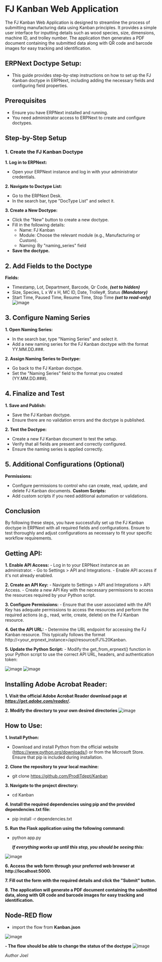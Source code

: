 # FJ Kanban Web Application

The FJ Kanban Web Application is designed to streamline the process of submitting manufacturing data using Kanban principles.
It provides a simple user interface for inputting details such as wood species, size, dimensions, machine ID, and trolley number.
The application then generates a PDF document containing the submitted data along with QR code and barcode images for easy tracking and identification.


## ERPNext Doctype Setup:
- This guide provides step-by-step instructions on how to set up the FJ Kanban doctype in ERPNext, including adding the necessary fields and configuring field properties.

## Prerequisites
- Ensure you have ERPNext installed and running.
- You need administrator access to ERPNext to create and configure doctypes.

## Step-by-Step Setup
### 1. Create the FJ Kanban Doctype

**1. Log in to ERPNext:**
- Open your ERPNext instance and log in with your administrator credentials.

**2. Navigate to Doctype List:**
- Go to the ERPNext Desk.
- In the search bar, type "DocType List" and select it.

**3. Create a New Doctype:**

- Click the "New" button to create a new doctype.
- Fill in the following details:
	- Name: FJ Kanban
	- Module: Choose the relevant module (e.g., Manufacturing or Custom).
	- Naming: By "naming_series" field
- **Save the doctype.**

## 2. Add Fields to the Doctype
**Fields:** 
- Timestamp, Lot, Department, Barcode, Qr Code, 	***(set to hidden)***
- Size, Species, L x W x H, MC ID, Date, Trolley#, Status 	***(Mandatory)***
- Start Time, Paused Time, Resume Time, Stop Time 	***(set to read-only)***
![image](https://github.com/ProdITdept/Kanban/assets/168414219/c3c2c9c9-1966-4af4-93f4-bf2551dd3c07)


## 3. Configure Naming Series
**1. Open Naming Series:**
- In the search bar, type "Naming Series" and select it.
- Add a new naming series for the FJ Kanban doctype with the format YY.MM.DD.###.

**2. Assign Naming Series to Doctype:**
- Go back to the FJ Kanban doctype.
- Set the "Naming Series" field to the format you created (YY.MM.DD.###).

## 4. Finalize and Test
**1. Save and Publish:**
- Save the FJ Kanban doctype.
- Ensure there are no validation errors and the doctype is published.

**2. Test the Doctype:**
- Create a new FJ Kanban document to test the setup.
- Verify that all fields are present and correctly configured.
- Ensure the naming series is applied correctly.

## 5. Additional Configurations (Optional)
**Permissions:**
- Configure permissions to control who can create, read, update, and delete FJ Kanban documents.
**Custom Scripts:**
- Add custom scripts if you need additional automation or validations.

## Conclusion
By following these steps, you have successfully set up the FJ Kanban doctype in ERPNext with all required fields and configurations. Ensure to test thoroughly and adjust configurations as necessary to fit your specific workflow requirements.


## Getting API:

**1. Enable API Access:**
	- Log in to your ERPNext instance as an administrator.
	- Go to Settings > API and Integrations.
	- Enable API access if it's not already enabled.

**2. Create an API Key:**
	- Navigate to Settings > API and Integrations > API Access.
	- Create a new API Key with the necessary permissions to access the resources required by your Python script.

**3. Configure Permissions:**
	- Ensure that the user associated with the API Key has adequate permissions to access the resources
	  and perform the required actions (e.g., read, write, create, delete) on the FJ Kanban resource.

**4. Get the API URL:**
	- Determine the URL endpoint for accessing the FJ Kanban resource. This typically follows the format http://<your_erpnext_instance>/api/resource/FJ%20Kanban.

**5. Update the Python Script:**
	- Modify the get_from_erpnext() function in your Python script to use the correct API URL, headers, and authentication token:

![image](https://github.com/ProdITdept/Kanban/assets/168414219/455d7594-5536-4504-a7c0-6cb769df6507)
![image](https://github.com/ProdITdept/Kanban/assets/168414219/f1bb2545-5224-42a8-a643-22793dee7e5d)


## Installing Adobe Acrobat Reader:

**1. Visit the official Adobe Acrobat Reader download page at *https://get.adobe.com/reader/*.**

**2. Modify the directory to your own desired directories**
![image](https://github.com/ProdITdept/Kanban/assets/168414219/be275948-7688-4ec1-969d-96b3841499c4)


## How to Use:

**1. Install Python:**
- Download and install Python from the official website (https://www.python.org/downloads/) or from the Microsoft Store. Ensure that pip is included during installation.

**2. Clone the repository to your local machine:**
- git clone https://github.com/ProdITdept/Kanban

**3. Navigate to the project directory:**
- cd Kanban

**4. Install the required dependencies using pip and the provided dependencies.txt file:**
- pip install -r dependencies.txt


**5. Run the Flask application using the following command:**
- python app.py
 
  ***If everything works up until this step, you should be seeing this:***
  
 ![image](https://github.com/ProdITdept/Kanban/assets/168414219/c0ec210a-e69f-4928-8dfe-e94405385bbd)

**6. Access the web form through your preferred web browser at http://localhost:5000.**

**7. Fill out the form with the required details and click the "Submit" button.**

**8. The application will generate a PDF document containing the submitted data, along with QR code and barcode images for easy tracking and identification.**


## Node-RED flow
- import the flow from **Kanban.json**

![image](https://github.com/ProdITdept/Kanban/assets/168414219/b11d91b0-e7c3-4a15-bf5a-282a01db5fc9)

**- The flow should be able to change the status of the doctype**
![image](https://github.com/ProdITdept/Kanban/assets/168414219/5b2530f9-d6b1-4569-829b-d4a4fbbe3368)



*Author*
*Joel*
